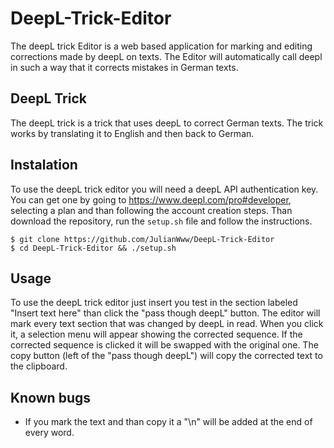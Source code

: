 # DeepL-Trick-Editor
The deepL trick Editor is a web based application for marking and editing corrections made by deepL on texts. The Editor will automatically call deepl in such a way that it corrects mistakes in German texts. 
## DeepL Trick
The deepL trick is a trick that uses deepL to correct German texts. The trick works by translating it to English and then back to German.
## Instalation
To use the deepL trick editor you will need a deepL API authentication key. You can get one by going to https://www.deepl.com/pro#developer, selecting a plan and than following the account creation steps. Than download the repository, run the `setup.sh` file and follow the instructions.
```
$ git clone https://github.com/JulianWww/DeepL-Trick-Editor
$ cd DeepL-Trick-Editor && ./setup.sh
```

 ## Usage 
 To use the deepL trick editor just insert you test in the section labeled "Insert text here" than click the "pass though deepL" button. The editor will mark every text section that was changed by deepL in read. When you click it, a selection menu will appear showing the corrected sequence. If the corrected sequence is clicked it will be swapped with the original one. The copy button (left of the "pass though deepL") will copy the corrected text to the clipboard.
## Known bugs
-	If you mark the text and than copy it a "\n" will be added at the end of every word.
